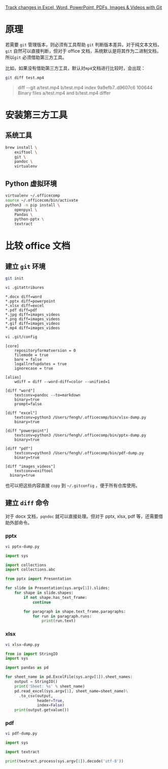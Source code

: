 
 [Track changes in Excel, Word, PowerPoint, PDFs, Images & Videos with Git](https://tech.marksblogg.com/git-track-changes-in-media-office-documents.html)

# 原理
若需要 `git` 管理版本，则必须有工具帮助 `git` 判断版本差异。对于纯文本文档，`git` 自然可以直接判断，但对于 office 文档，系统默认是将其作为二进制文档，所以`git` 必须借助第三方工具。

比如，如果没有借助第三方工具，默认对`mp4`文档进行比较时，会出现：

```bash
git diff test.mp4
```
> diff --git a/test.mp4 b/test.mp4
> index 9a9efb7..d9607c6 100644
> Binary files a/test.mp4 and b/test.mp4 differ

# 安装第三方工具
## 系统工具
```bash
brew install \
	exiftool \
	git \
	pandoc \
	virtualenv
```

## Python 虚拟环境
```bash
virtualenv ~/.officecomp
source ~/.officecom/bin/activate
python3 -m pip install \
	openpyxl \
	Pandas \
	python-pptx \
	textract
```

# 比较 office 文档
## 建立 `git` 环境
```bash
git init
```
```bash
vi .gitattribures
```
```
*.docx diff=word
*.pptx diff=powerpoint
*.xlsx diff=excel
*.pdf diff=pdf
*.jpg diff=images_videos
*.png diff=images_videos
*.gif diff=images_videos
*.mp4 diff=images_videos
```
```bash
vi .git/config
```
```
[core]
    repositoryformatversion = 0
    filemode = true
    bare = false
    logallrefupdates = true
    ignorecase = true

[alias]
    wdiff = diff --word-diff=color --unified=1

[diff "word"]
    textconv=pandoc --to=markdown
    binary=true
    prompt=false

[diff "excel"]
    textconv=python3 /Users/fengh/.officecomp/bin/xlsx-dump.py
    binary=true

[diff "powerpoint"]
    textconv=python3 /Users/fengh/.officecomp/bin/pptx-dump.py
    binary=true

[diff "pdf"]
    textconv=python3 /Users/fengh/.officecomp/bin/pdf-dump.py
    binary=true

[diff "images_videos"]
    textconv=exiftool
  binary=true
```
也可以把这些内容直接 `copy` 到 `~/.gitconfig` ，便于所有仓库使用。

## 建立 `diff` 命令

对于 docx 文档，`pqndoc`  就可以直接处理。但对于 pptx, xlsx, pdf 等，还需要借助外部命令。

### pptx
```bash
vi pptx-dump.py
```
```python
import sys

import collections 
import collections.abc

from pptx import Presentation

for slide in Presentation(sys.argv[1]).slides:
    for shape in slide.shapes:
        if not shape.has_text_frame:
            continue

        for paragraph in shape.text_frame.paragraphs:
            for run in paragraph.runs:
                print(run.text)
```
### xlsx
```bash
vi xlsx-dump.py
```

```python
from io import StringIO
import sys

import pandas as pd

for sheet_name in pd.ExcelFile(sys.argv[1]).sheet_names:
    output = StringIO()
    print('Sheet: %s' % sheet_name)
    pd.read_excel(sys.argv[1], sheet_name=sheet_name)\
      .to_csv(output,
              header=True,
              index=False)
    print(output.getvalue())
```

### pdf
```bash
vi pdf-dump.py
```

```python
import sys

import textract

print(textract.process(sys.argv[1]).decode('utf-8'))
```